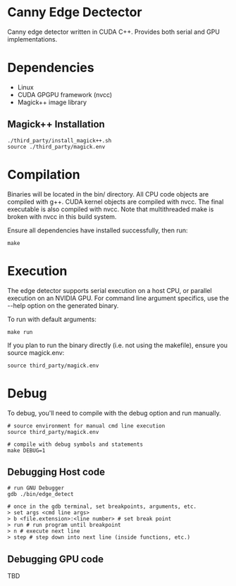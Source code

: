 # Canny Edge Dectector
Canny edge detector written in CUDA C++. Provides both serial and GPU implementations.

# Dependencies
- Linux
- CUDA GPGPU framework (nvcc)
- Magick++ image library

## Magick++ Installation
```
./third_party/install_magick++.sh
source ./third_party/magick.env
```

# Compilation
Binaries will be located in the bin/ directory. All CPU code objects are compiled with g++. CUDA kernel objects are compiled with nvcc. The final executable is also compiled with nvcc.
Note that multithreaded make is broken with nvcc in this build system.

Ensure all dependencies have installed successfully, then run:
```
make
```

# Execution
The edge detector supports serial execution on a host CPU, or parallel execution on an NVIDIA GPU.
For command line argument specifics, use the --help option on the generated binary.

To run with default arguments:
```
make run
```

If you plan to run the binary directly (i.e. not using the makefile), ensure you source magick.env:
```
source third_party/magick.env
```

# Debug
To debug, you'll need to compile with the debug option and run manually.
```
# source environment for manual cmd line execution
source third_party/magick.env

# compile with debug symbols and statements
make DEBUG=1
```

## Debugging Host code

```
# run GNU Debugger
gdb ./bin/edge_detect

# once in the gdb terminal, set breakpoints, arguments, etc.
> set args <cmd line args>
> b <file.extension>:<line number> # set break point
> run # run program until breakpoint
> n # execute next line
> step # step down into next line (inside functions, etc.)
```

## Debugging GPU code

TBD
